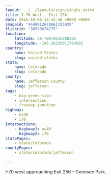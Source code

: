 ```yaml
---
layout: ../../layouts/sign/single.astro
title: I-70 West - Exit 256
date: 2016-10-08 14:42:40 +0000 +0000
imageid: "4440612678661155939"
flickrid: "30578674775"
location:
    latitude: 39.70870535808302
    longitude: -105.28239011764526
country:
    name: United States
    slug: united-states
state:
    name: Colorado
    slug: colorado
county:
    name: Jefferson County
    slug: jefferson
tags:
    - big-green-sign
    - intersection
    - freeway-junction
highway:
    - us40
    - i70
intersections:
    - highway1: us40
      highway2: i70
statePages:
    - state/colorado
countyPages:
    - state/colorado/jefferson

---
```

I-70 west approaching Exit 256 - Genesee Park.